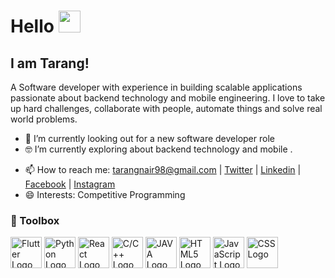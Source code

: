 <!-- <img align="right" src="" width=350px height=465px/> -->

# Hello <img src="https://raw.githubusercontent.com/MartinHeinz/MartinHeinz/master/wave.gif" width="35px">
## I am Tarang!

A Software developer with experience in building scalable applications passionate about backend technology and mobile engineering. I love to take up hard challenges, collaborate with people, automate things and solve real world problems.

- 📱 I’m currently looking out for a new software developer role
- 🤓 I’m currently exploring about backend technology and mobile .
<!-- - 💬 Ask me about javascript/typescript and computer science. -->
- 📫 How to reach me: tarangnair98@gmail.com | [Twitter](https://twitter.com/tarang90564113) | [Linkedin](https://www.linkedin.com/in/tarang-nair-752aa8179/) | [Facebook](https://www.facebook.com/tarangnair) | [Instagram](https://www.instagram.com/nairtarang/)
- 😄 Interests: Competitive Programming


<!--
**tarang1998/tarang1998** is a ✨ _special_ ✨ repository because its `README.md` (this file) appears on your GitHub profile.

Here are some ideas to get you started:

- 🔭 - 
- 👯 I’m looking to collaborate on ...
- 🤔 I’m looking for help with ...
- 💬 Ask me about ...
- 📫 How to reach me: ...
- 😄 Pronouns: ...
- ⚡ Fun fact: ...
- 🌱 I’m currently
- 🤓
- ![Top Langs](https://github-readme-stats.vercel.app/api/top-langs/?username=tarang1998)

-->



### 🧰 Toolbox

<img src="https://cdn.worldvectorlogo.com/logos/flutter.svg" alt="Flutter Logo" width="50" height="50"/> <img src="https://cdn.worldvectorlogo.com/logos/python-4.svg" alt="Python Logo" width="50" height="50"/> <img src="https://cdn.worldvectorlogo.com/logos/react-1.svg" alt="React Logo" width="50" height="50"/> <img src="https://cdn.worldvectorlogo.com/logos/c.svg" alt="C/C++ Logo" width="50" height="50"/> <img src="https://cdn.worldvectorlogo.com/logos/java-4.svg" alt="JAVA Logo" width="50" height="50"/> <img src="https://cdn.worldvectorlogo.com/logos/html5-2.svg" alt="HTML5 Logo" width="50" height="50"/> <img src="https://cdn.worldvectorlogo.com/logos/logo-javascript.svg" alt="JavaScript Logo" width="50" height="50"/> <img src="https://cdn.worldvectorlogo.com/logos/css-3.svg" alt="CSS Logo" width="50" height="50"/>






<!-- <img alt="Tarang's GitHub stats" align="left" src="https://github-readme-stats.vercel.app/api?username=tarang1998&hide_title=true&hide_border=true&show_icons=true&theme=synthwave&include_all_commits=true&count_private=true"> -->



